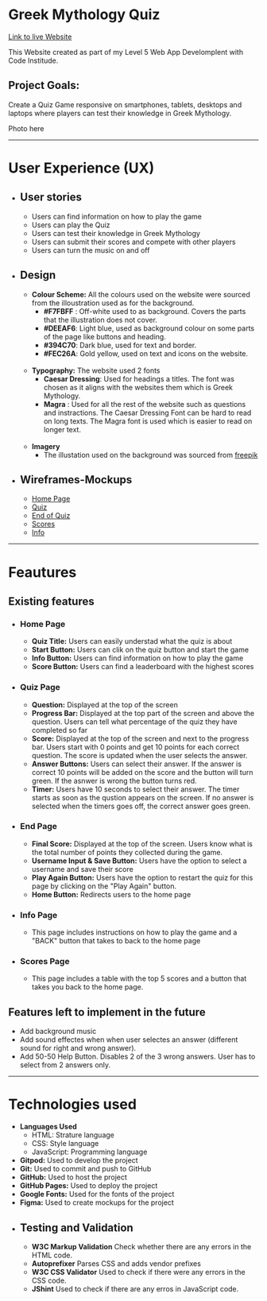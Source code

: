 # **Greek Mythology Quiz**

[Link to live Website](https://mariamar95.github.io/Greek-Mythology-Quiz/)
<br>
 
This Website created as part of my Level 5 Web App Develomplent with Code Institude. 
## Project Goals: 
Create a Quiz Game responsive on smartphones, tablets, desktops and laptops where players can test their knowledge in Greek Mythology.
 

Photo here

--------
# **User Experience (UX)**
   - ##  **User stories**
     - Users can find information on how to play the game
     - Users can play the Quiz
     - Users can test their knowledge in Greek Mythology 
     - Users can submit their scores and compete with other players
     - Users can turn the music on and off

  - ##  **Design**
    -  **Colour Scheme:**
       All the colours used on the website were sourced from the illoustration used as for the background.<br>
         - **#F7FBFF** : Off-white used to as background. Covers the parts that the illustration does not cover.<br>
         - **#DEEAF6**: Light blue, used as background colour on some parts of the page like buttons and heading.<br>
         - **#394C70**: Dark blue, used for text and border. <br>
         - **#FEC26A**: Gold yellow, used on text and icons on the website.    
        <br>
     -  **Typography:** The website used 2 fonts <br>
          - **Caesar Dressing**: Used for headings a titles. The font was chosen as it aligns with the websites them which is Greek Mythology.
          - **Magra** : Used for all the rest of the website such as questions and instractions. The Caesar Dressing Font can be hard to read on long texts. The Magra font is used which is easier to read on longer text.
         <br>
     -   **Imagery** 
          - The illustation used on the background was sourced from [freepik](https://www.freepik.com/home)
            <br>
          
  - ## **Wireframes-Mockups**
    - [Home Page](assets/images/Wirerames-Mockups/HomePage.jpeg)
    - [Quiz](assets/images/Wirerames-Mockups/Quiz.png)
    - [End of Quiz](assets/images/Wirerames-Mockups/EndOfQuiz.png)
    - [Scores](assets/images/Wirerames-Mockups/Scores.png)
    - [Info](assets/images/Wirerames-Mockups/Info.png)
----- 

# **Feautures**
 ## **Existing features**
 - ### Home Page
   - **Quiz Title:** Users can easily understad what the quiz is about
   - **Start Button:** Users can clik on the quiz button and start the game
   - **Info Button:** Users can find information on how to play the game
   - **Score Button:** Users can find a leaderboard with the highest scores  
  - ### Quiz Page
    -  **Question:** Displayed at the top of the screen
    -  **Progress Bar:** Displayed at the top part of the screen and above the question. Users can tell what percentage of the quiz they have completed so far
    -  **Score:** Displayed at the top of the screen and next to the progress bar. Users start with 0 points and get 10 points for each correct question. The score is updated when the user selects the answer.
    -  **Answer Buttons:** Users can select their answer. If the answer is correct 10 points will be added on the score and the button will turn green. If the asnwer is wrong the button turns red. 
    -  **Timer:** Users have 10 seconds to select their answer. The timer starts as soon as the qustion appears on the screen. If no answer is selected when the timers goes off, the correct answer goes green.
  - ### End Page
    - **Final Score:** Displayed at the top of the screen. Users know what is the total number of points they collected during the game.
    - **Username Input & Save Button:** Users have the option to select a username and save their score
    - **Play Again Button:** Users have the option to restart the quiz for this page by clicking on the "Play Again" button.
    - **Home Button:** Redirects users to the home page
 - ### Info Page
   - This page includes instructions on how to play the game and a "BACK" button that takes to back to the home page
 - ### Scores Page
    - This page includes a table with the top 5 scores and a button that takes you back to the home page.

## **Features left to implement in the future**
 - Add background music
 - Add sound effectes when when user selectes an answer (different sound for right and wrong answer).
 - Add 50-50 Help Button. Disables 2 of the 3 wrong answers. User has to select from 2 answers only.
 - ---
 # **Technologies used**
 -  **Languages Used**
    - HTML: Strature language
    - CSS: Style language 
    - JavaScript: Programming language
- **Gitpod:** Used to develop the project
- **Git:** Used to commit and push to GitHub
- **GitHub:** Used to host the project
- **GitHub Pages:** Used to deploy the project
- **Google Fonts:** Used for the fonts of the project
- **Figma:** Used to create mockups for the project
  </br> 
- ##  **Testing and Validation**
   - **W3C Markup Validation** Check whether there are any errors in the HTML code.
   - **Autoprefixer** Parses CSS and adds vendor prefixes
   - **W3C CSS Validator** Used to check if there were any errors in the CSS code.
   - **JShint** Used to check if there are any erros in JavaScript code.

